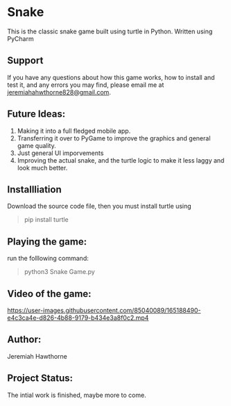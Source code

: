 # Snake
This is the classic snake game built using turtle in Python. 
Written using PyCharm 

## Support 
If you have any questions about how this game works, how to install and test it, and any errors you may find, please email me at jeremiahahwthorne828@gmail.com. 


## Future Ideas: 
1. Making it into a full fledged mobile app. 
2. Transferring it over to PyGame to improve the graphics and general game quality. 
3. Just general UI imporvements 
4. Improving the actual snake, and the turtle logic to make it less laggy and look much better. 

## Installliation 
Download the source code file, then you must install turtle using
>pip install turtle 


## Playing the game: 
run the folllowing command: 
>python3 Snake Game.py

## Video of the game: 
https://user-images.githubusercontent.com/85040089/165188490-e4c3ca4e-d826-4b88-9179-b434e3a8f0c2.mp4



## Author: 
Jeremiah Hawthorne 

## Project Status: 
The intial work is finished, maybe more to come. 
